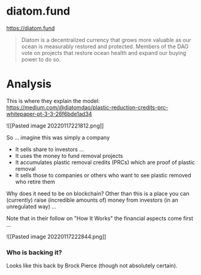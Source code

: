 # diatom.fund

https://diatom.fund

> Diatom is a decentralized currency that grows more valuable as our ocean is measurably restored and protected. Members of the DAO vote on projects that restore ocean health and expand our buying power to do so.

# Analysis

This is where they explain the model: https://medium.com/@diatomdao/plastic-reduction-credits-prc-whitepaper-pt-3-3-26f6bde1ad34

![[Pasted image 20220117221812.png]]

So ... imagine this was simply a company

* It sells share to investors ...
* It uses the money to fund removal projects
* It accumulates plastic removal credits (PRCs) which are proof of plastic removal
* It sells those to companies or others who want to see plastic removed who retire them

Why does it need to be on blockchain? Other than this is a place you can (currently) raise (incredible amounts of) money from investors (in an unregulated way) ...

Note that in their follow on "How It Works" the financial aspects come first ...

![[Pasted image 20220117222844.png]]

### Who is backing it?

Looks like this back by Brock Pierce (though not absolutely certain).